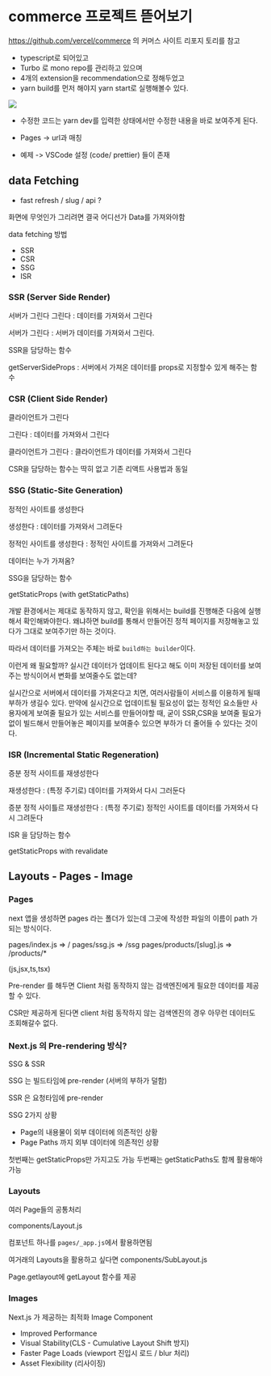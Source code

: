 # commerce 프로젝트 뜯어보기
https://github.com/vercel/commerce 의 커머스 사이트 리포지 토리를 참고 

- typescript로 되어있고
- Turbo 로 mono repo를 관리하고 있으며
- 4개의 extension을 recommendation으로 정해두었고
- yarn build를 먼저 해야지 yarn start로 실행해볼수 있다.


![](https://velog.velcdn.com/images/jhs000123/post/a84958fc-b6f6-4620-8592-f1aa0a850803/image.png)


- 수정한 코드는 yarn dev를 입력한 상태에서만 수정한 내용을 바로 보여주게 된다.


- Pages -> url과 매칭
- 예제 -> VSCode 설정 (code/ prettier) 들이 존재



## data Fetching
- fast refresh / slug / api ? 

화면에 무엇인가 그리려면 결국 어디선가 Data를 가져와야함

data fetching 방법
- SSR 
- CSR
- SSG
- ISR


### SSR (Server Side Render)

서버가 그린다
그린다 : 데이터를 가져와서 그린다

서버가 그린다 : 서버가 데이터를 가져와서 그린다.

SSR을 담당하는 함수

getServerSideProps : 서버에서 가져온 데이터를 props로 지정할수 있게 해주는 함수
 
 
### CSR (Client Side Render)

클라이언트가 그린다

그린다 : 데이터를 가져와서 그린다

클라이언트가 그린다 : 클라이언트가 데이터를 가져와서 그린다

CSR을 담당하는 함수는 딱히 없고 기존 리액트 사용법과 동일


### SSG (Static-Site Generation)

정적인 사이트를 생성한다

생성한다 : 데이터를 가져와서 그려둔다

정적인 사이트를 생성한다 : 정적인 사이트를 가져와서 그려둔다

데이터는 누가 가져옴?

SSG을 담당하는 함수 

getStaticProps (with getStaticPaths) 

개발 환경에서는 제대로 동작하지 않고, 확인을 위해서는 build를 진행해준 다음에 실행해서 확인해봐야한다. 왜냐하면 build를 통해서 만들어진 정적 페이지를 저장해놓고 있다가 그대로 보여주기만 하는 것이다. 

따라서 데이터를 가져오는 주체는 바로 `build하는 builder`이다. 

이런게 왜 필요할까? 실시간 데이터가 업데이트 된다고 해도 이미 저장된 데이터를 보여주는 방식이어서 변화를 보여줄수도 없는데?

실시간으로 서버에서 데이터를 가져온다고 치면, 여러사람들이 서비스를 이용하게 될때 부하가 생길수 있다. 만약에 실시간으로 업데이트될 필요성이 없는 정적인 요소들만 사용자에게 보여줄 필요가 있는 서비스를 만들어야할 때, 굳이 SSR,CSR을 보여줄 필요가 없이 빌드해서 만들어놓은 페이지를 보여줄수 있으면 부하가 더 줄어들 수 있다는 것이다.


### ISR (Incremental Static Regeneration)

증분 정적 사이트를 재생성한다

재생성한다 : (특정 주기로) 데이터를 가져와서 다시 그러둔다

증분 정적 사이틀르 재생성한다 : (특정 주기로) 정적인 사이트를 데이터를 가져와서 다시 그려둔다

ISR 을 담당하는 함수

getStaticProps with revalidate



## Layouts - Pages - Image


### Pages 

next 앱을 생성하면 pages 라는 폴더가 있는데 그곳에 작성한 파일의 이름이 path 가 되는 방식이다. 

pages/index.js => /
pages/ssg.js => /ssg
pages/products/[slug].js => /products/*

(js,jsx,ts,tsx)


Pre-render 를 해두면 Client 처럼 동작하지 않는 검색엔진에게 필요한 데이터를 제공할 수 있다. 

CSR만 제공하게 된다면 client 처럼 동작하지 않는 검색엔진의 경우 아무런 데이터도 조회해갈수 없다.


### Next.js 의 Pre-rendering 방식?

SSG & SSR

SSG 는 빌드타임에 pre-render (서버의 부하가 덜함)

SSR 은 요청타임에 pre-render

SSG 2가지 상황

- Page의 내용물이 외부 데이터에 의존적인 상황
- Page Paths 까지 외부 데이터에 의존적인 상황


첫번째는 getStaticProps만 가지고도 가능
두번째는 getStaticPaths도 함께 활용해야 가능


### Layouts

여러 Page들의 공통처리

components/Layout.js

컴포넌트 하나를 `pages/_app.js`에서 활용하면됨


여거래의 Layouts을 활용하고 싶다면 components/SubLayout.js

Page.getlayout에 getLayout 함수를 제공


### Images


Next.js 가 제공하는 최적화 Image Component

- Improved Performance
- Visual Stability(CLS - Cumulative Layout Shift 방지)
- Faster Page Loads (viewport 진입시 로드 / blur 처리)
- Asset Flexibility (리사이징)


